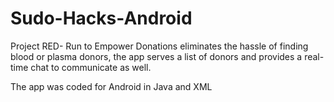 # Sudo-Hacks-Android

Project RED- Run to Empower Donations eliminates the hassle of finding blood or plasma donors, the app serves a list of donors and provides a real-time chat to communicate as well.


The app was coded for Android in Java and XML
